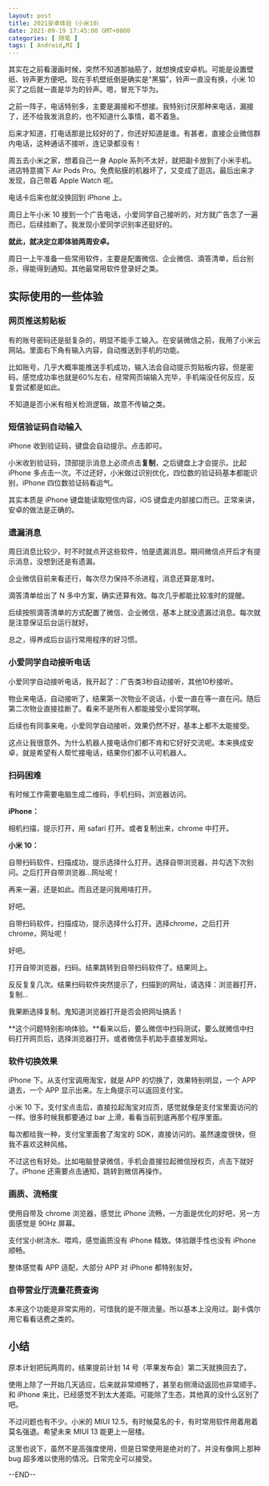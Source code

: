 ```yaml
---
layout: post
title: 2021安卓体验（小米10）
date: 2021-09-19 17:45:00 GMT+0800
categories: [ 随笔 ]
tags: [ Android,MI ]
---
```


其实在之前看漫画时候，突然不知道那抽筋了，就想换成安卓机。可能是设置壁纸、铃声更方便吧。现在手机壁纸倒是确实是“黑猫”，铃声一直没有换，小米 10 买了之后就一直是华为的铃声。嗯，冒充下华为。

<!-- more -->

之前一阵子，电话特别多，主要是漏接和不想接。我特别讨厌那种来电话，漏接了，还不给我发消息的，也不知道什么事情，着不着急。

后来才知道，打电话那是比较好的了，你还好知道是谁。有甚者，直接企业微信群内电话，这种通话不接听，连记录都没有！

周五去小米之家，想着自己一身 Apple 系列不太好，就把副卡放到了小米手机。进店特意摘下 Air Pods Pro。免费贴膜的机器坏了，又变成了逛店。最后出来才发现，自己带着 Apple Watch 呢。

电话卡后来也就没换回到 iPhone 上。

周日上午小米 10 接到一个广告电话，小爱同学自己接听的，对方就广告念了一遍而已，后续挂断了。我发现小爱同学识别率还挺好的。

**就此，就决定立即体验两周安卓。**

周日一上午准备一些常用软件，主要是配置微信、企业微信、滴答清单，后台别杀，得能得到通知。其他最常用软件登录好之类。

## 实际使用的一些体验

### 网页推送剪贴板

有的账号密码还是挺复杂的，明显不能手工输入。在安装微信之前，我用了小米云网站。里面右下角有输入内容，自动推送到手机的功能。

比如账号，几乎大概率能推送手机成功，输入法会自动提示剪贴板内容。但是密码，感觉成功率也就是60%左右，经常网页端输入完毕，手机端没任何反应，反复尝试都是如此。

不知道是否小米有相关检测逻辑，故意不传输之类。

### 短信验证码自动输入

iPhone 收到验证码，键盘会自动提示。点击即可。

小米收到验证码，顶部提示消息上必须点击**复制**，之后键盘上才会提示。比起 iPhone 多点击一次。不过还好，小米做过识别优化，四位数的验证码基本都能识别，iPhone 四位数验证码看运气。

其实本质是 iPhone 键盘能读取短信内容，iOS 键盘走内部接口而已。正常来讲，安卓的做法是正确的。

### 遗漏消息

周日消息比较少，时不时就点开这些软件，怕是遗漏消息。期间微信点开后才有提示消息，没想到还是有遗漏。

企业微信目前来看还行，每次尽力保持不杀进程，消息还算是准时。

滴答清单给出了 N 多中方案，确实还算有效。每次几乎都能比较准时的提醒。

后续按照滴答清单的方式配置了微信、企业微信，基本上就没遗漏过消息。每次就是注意保证后台运行就好。

总之，得养成后台运行常用程序的好习惯。

### 小爱同学自动接听电话

小爱同学自动接听电话，我开起了：广告类3秒自动接听，其他10秒接听。

物业来电话，自动接听了，结果第一次物业不说话，小爱一直在等一直在问。随后第二次物业直接挂断了。看来不是所有人都能接受小爱同学啊。

后续也有同事来电，小爱同学自动接听，效果仍然不好，基本上都不太能接受。

这点让我很意外。为什么机器人接电话你们都不肯和它好好交流呢。本来换成安卓，就是希望有人帮忙接电话，结果你们都不认可机器人。

### 扫码困难

有时候工作需要电脑生成二维码，手机扫码，浏览器访问。

**iPhone：**

相机扫描，提示打开，用 safari 打开。或者复制出来，chrome 中打开。

**小米 10：**

自带扫码软件，扫描成功，提示选择什么打开。选择自带浏览器，并勾选下次别问。之后打开自带浏览器...网址呢！

再来一遍，还是如此。而且还是问我用啥打开。

好吧。

自带扫码软件，扫描成功，提示选择什么打开。选择chrome，之后打开chrome，网址呢！

好吧。

打开自带浏览器，扫码。结果跳转到自带扫码软件了。结果同上。

反反复复几次。结果扫码软件突然提示了，扫描到的网址，请选择：浏览器打开，复制...

我果断选择复制。鬼知道浏览器打开是否会把网址搞丢！

**这个问题特别影响体验。**看来以后，要么微信中扫码测试，要么就微信中扫码打开网页后，选择浏览器打开。或者微信手机助手直接发网址。

### 软件切换效果

iPhone 下。从支付宝调用淘宝，就是 APP 的切换了，效果特别明显，一个 APP 退去，一个 APP 显示出来。左上角提示可以返回支付宝。

小米 10 下。支付宝点击后，直接拉起淘宝对应页，感觉就像是支付宝里面访问的一样。很多时候我都要通过 bar 上滑，看看当前到底再那个程序里面。

每次都给我一种，支付宝里面套了淘宝的 SDK，直接访问的。虽然速度很快，但我不喜欢这种风格。

不过这也有好处。比如电脑登录微信，手机会直接拉起微信授权页，点击下就好了。iPhone 还需要点击通知，跳转到微信再操作。

### 画质、流畅度

使用自带及 chrome 浏览器，感觉比 iPhone 流畅，一方面是优化的好吧，另一方面感觉是 90Hz 屏幕。

支付宝小树浇水、喂鸡，感觉画质没有 iPhone 精致。体验跟手性也没有 iPhone 顺畅。

整体感觉看 APP 适配，大部分 APP 对 iPhone 都特别友好。

### 自带营业厅流量花费查询

本来这个功能是非常实用的，可惜我的是不限流量。所以基本上没用过。副卡偶尔用它看看话费之类的。

## 小结

原本计划把玩两周的，结果提前计划 14 号（苹果发布会）第二天就换回去了。

使用上除了一开始几天适应，后来就非常顺畅了，甚至右侧滑动返回也非常顺手。和 iPhone 来比，已经感觉不到太大差距。可能除了生态，其他真的没什么区别了吧。

不过问题也有不少。小米的 MIUI 12.5，有时候莫名的卡，有时常用软件用着用着莫名强退。希望未来 MIUI 13 能更上一层楼。

这里也说下，虽然不是高强度使用，但是日常使用是绝对的了。并没有像网上那种 bug 超多难以使用的情况。日常完全可以接受。

--END--
